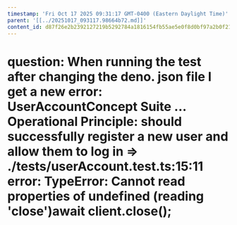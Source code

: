 ```yaml
---
timestamp: 'Fri Oct 17 2025 09:31:17 GMT-0400 (Eastern Daylight Time)'
parent: '[[../20251017_093117.98664b72.md]]'
content_id: d87f26e2b2392127219b5292784a1816154fb55ae5e0f8d0bf97a2b0f2165234
---
```


# question: When running the test after changing the deno. json file I get a new error: UserAccountConcept Suite ... Operational Principle: should successfully register a new user and allow them to log in => ./tests/userAccount.test.ts:15:11 error: TypeError: Cannot read properties of undefined (reading 'close')await client.close();
